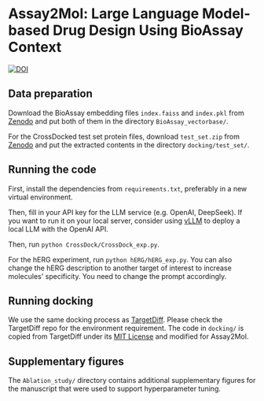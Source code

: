 # Assay2Mol: Large Language Model-based Drug Design Using BioAssay Context
[![DOI](https://zenodo.org/badge/DOI/10.5281/zenodo.15871304.svg)](https://doi.org/10.5281/zenodo.15871304)

## Data preparation
Download the BioAssay embedding files `index.faiss` and `index.pkl` from [Zenodo](https://doi.org/10.5281/zenodo.15867214) and put both of them in the directory `BioAssay_vectorbase/`.

For the CrossDocked test set protein files, download `test_set.zip` from [Zenodo](https://doi.org/10.5281/zenodo.15867214) and put the extracted contents in the directory `docking/test_set/`.

## Running the code
First, install the dependencies from `requirements.txt`, preferably in a new virtual environment.

Then, fill in your API key for the LLM service (e.g. OpenAI, DeepSeek). If you want to run it on your local server, consider using [vLLM](https://github.com/vllm-project/vllm) to deploy a local LLM with the OpenAI API.

Then, run `python CrossDock/CrossDock_exp.py`. 

For the hERG experiment, run `python hERG/hERG_exp.py`. You can also change the hERG description to another target of interest to increase molecules' specificity. You need to change the prompt accordingly.

## Running docking
We use the same docking process as [TargetDiff](https://github.com/guanjq/targetdiff). Please check the TargetDiff repo for the environment requirement. The code in `docking/` is copied from TargetDiff under its [MIT License](https://github.com/guanjq/targetdiff/blob/142f1eb7178480d435fe0b8cb95a99beb48997c7/LICIENCE) and modified for Assay2Mol.

## Supplementary figures
The `Ablation_study/` directory contains additional supplementary figures for the manuscript that were used to support hyperparameter tuning.
